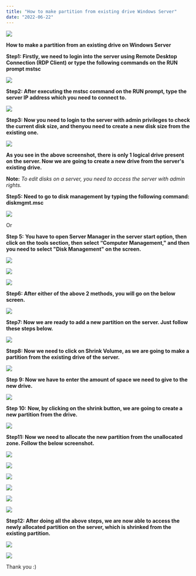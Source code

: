 ```yaml
---
title: "How to make partition from existing drive Windows Server"
date: "2022-06-22"
---
```


![](images/How-to-make-partition-from-existing-drive-windows-server-Support-Internal-1024x576.png)

**How to make a partition from an existing drive on Windows Server**

**Step1: Firstly, we need to login into the server using Remote Desktop Connection (RDP Client) or type the following commands on the RUN prompt mstsc**

![](images/pasted-image-0-7.png)

**Step2: After executing the mstsc command on the RUN prompt, type the server IP address which you need to connect to.**

![](images/pasted-image-0-8.png)

**Step3: Now you need to login to the server with admin privileges to check the current disk size, and thenyou need to create a new disk size from the existing one.**

![](images/pasted-image-0-1-1.png)

**As you see in the above screenshot, there is only 1 logical drive present on the server. Now we are going to create a new drive from the server's existing drive.**

**Note:** _To edit disks on a server, you need to access the server with admin rights._

**Step5: Need to go to disk management by typing the following command: diskmgmt.msc**

![](images/pasted-image-0-2-1.png)

Or  

**Step 5:** **You have to open Server Manager in the server start option, then click on the tools section, then select “Computer Management," and then you need to select "Disk Management" on the screen.**

![](images/pasted-image-0-3-1.png)

![](images/pasted-image-0-4-1.png)

![](images/pasted-image-0-5-1.png)

**Step6: After either of the above 2 methods, you will go on the below screen.**

![](images/pasted-image-0-6-1.png)

**Step7: Now we are ready to add a new partition on the server. Just follow these steps below.**

![](images/pasted-image-0-8-1.png)

**Step8: Now we need to click on Shrink Volume, as we are going to make a partition from the existing drive of the server.**

![](images/pasted-image-0-9.png)

**Step 9: Now we have to enter the amount of space we need to give to the new drive.**

![](images/pasted-image-0-10.png)

**Step 10:** **Now, by clicking on the shrink button, we are going to create a new partition from the drive.**

![](images/pasted-image-0-11.png)

**Step11: Now we need to allocate the new partition from the unallocated zone. Follow the below screenshot.**

![](images/pasted-image-0-12.png)

![](images/pasted-image-0-13.png)

![](images/pasted-image-0-14.png)

![](images/pasted-image-0-15.png)

![](images/pasted-image-0-16.png)

![](images/pasted-image-0-17.png)

**Step12: After doing all the above steps, we are now able to access the newly allocated partition on the server, which is shrinked from the existing partition.**

![](images/pasted-image-0-18.png)

![](images/pasted-image-0-19.png)

Thank you :)
